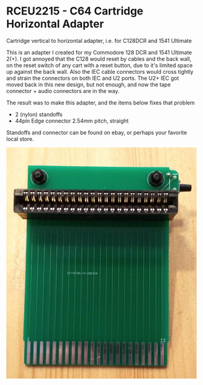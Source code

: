 # RCEU2215 - C64 Cartridge Horizontal Adapter
Cartridge vertical to horizontal adapter, i.e. for C128DCR and 1541 Ultimate


This is an adapter I created for my Commodore 128 DCR and 1541 Ultimate 2(+).
I got annoyed that the C128 would reset by cables and the back wall, on the reset switch of any cart with a reset button, due to it's limited space up against the back wall. 
Also the IEC cable connectors would cross tightly and strain the connectors on both IEC and U2 ports. 
The U2+ IEC got moved back in this new design, but not enough, and now the tape connector + audio connectors are in the way.

The result was to make this adapter, and the items below fixes that problem


* 2 (nylon) standoffs 
* 44pin Edge connector 2.54mm pitch, straight


Standoffs and connector can be found on ebay, or perhaps your favorite local store.

![C64 Cartridge Horizontal Adapter](Pics/Top.jpg)
